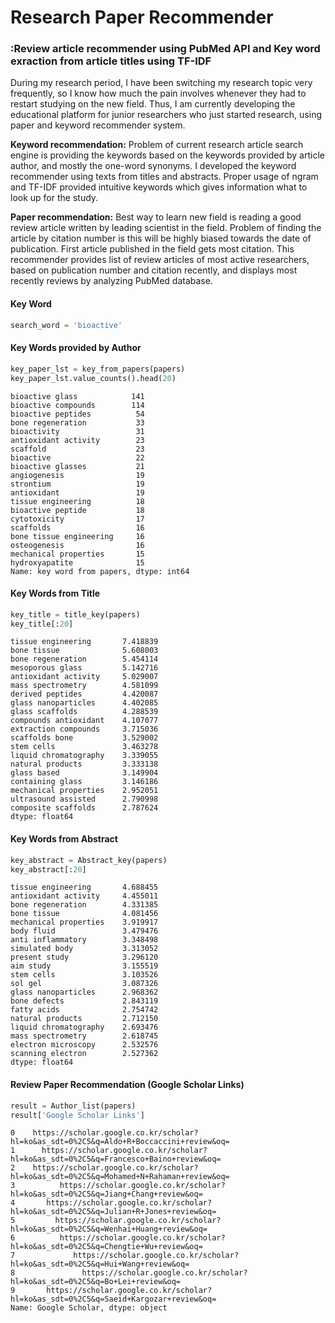 # Research Paper Recommender

### :Review article recommender using PubMed API and Key word exraction from article titles using TF-IDF

During my research period, I have been switching my research topic very frequently, so I know how much the pain involves whenever they had to restart studying on the new field. Thus, I am currently developing the educational platform for junior researchers who just started research, using paper and keyword recommender system.

**Keyword recommendation:** Problem of current research article search engine is providing the keywords based on the keywords provided by article author, and mostly the one-word synonyms. I developed the keyword recommender using texts from titles and abstracts. Proper usage of ngram and TF-IDF provided intuitive keywords which gives information what to look up for the study.

**Paper recommendation:** Best way to learn new field is reading a good review article written by leading scientist in the field. Problem of finding the article by citation number is this will be highly biased towards the date of publication. First article published in the field gets most citation. This recommender provides list of review articles of most active researchers, based on publication number and citation recently, and displays most recently reviews by analyzing PubMed database. 

#### Key Word
```Python
search_word = 'bioactive'
```

#### Key Words provided by Author

```Python
key_paper_lst = key_from_papers(papers)
key_paper_lst.value_counts().head(20)
```
    bioactive glass            141
    bioactive compounds        114
    bioactive peptides          54
    bone regeneration           33
    bioactivity                 31
    antioxidant activity        23
    scaffold                    23
    bioactive                   22
    bioactive glasses           21
    angiogenesis                19
    strontium                   19
    antioxidant                 19
    tissue engineering          18
    bioactive peptide           18
    cytotoxicity                17
    scaffolds                   16
    bone tissue engineering     16
    osteogenesis                16
    mechanical properties       15
    hydroxyapatite              15
    Name: key word from papers, dtype: int64

#### Key Words from Title

```Python
key_title = title_key(papers)
key_title[:20]
```
    tissue engineering       7.418839
    bone tissue              5.608003
    bone regeneration        5.454114
    mesoporous glass         5.142716
    antioxidant activity     5.029007
    mass spectrometry        4.581099
    derived peptides         4.420087
    glass nanoparticles      4.402085
    glass scaffolds          4.288539
    compounds antioxidant    4.107077
    extraction compounds     3.715036
    scaffolds bone           3.529002
    stem cells               3.463278
    liquid chromatography    3.339055
    natural products         3.333138
    glass based              3.149904
    containing glass         3.146186
    mechanical properties    2.952051
    ultrasound assisted      2.790998
    composite scaffolds      2.787624
    dtype: float64

#### Key Words from Abstract

```Python
key_abstract = Abstract_key(papers)
key_abstract[:20]
```
    tissue engineering       4.688455
    antioxidant activity     4.455011
    bone regeneration        4.331385
    bone tissue              4.081456
    mechanical properties    3.919917
    body fluid               3.479476
    anti inflammatory        3.348498
    simulated body           3.313052
    present study            3.296120
    aim study                3.155519
    stem cells               3.103526
    sol gel                  3.087326
    glass nanoparticles      2.968362
    bone defects             2.843119
    fatty acids              2.754742
    natural products         2.712150
    liquid chromatography    2.693476
    mass spectrometry        2.618745
    electron microscopy      2.532576
    scanning electron        2.527362
    dtype: float64

#### Review Paper Recommendation (Google Scholar Links)
```Python
result = Author_list(papers)
result['Google Scholar Links']
```

    0    https://scholar.google.co.kr/scholar?hl=ko&as_sdt=0%2C5&q=Aldo+R+Boccaccini+review&oq=
    1      https://scholar.google.co.kr/scholar?hl=ko&as_sdt=0%2C5&q=Francesco+Baino+review&oq=
    2    https://scholar.google.co.kr/scholar?hl=ko&as_sdt=0%2C5&q=Mohamed+N+Rahaman+review&oq=
    3          https://scholar.google.co.kr/scholar?hl=ko&as_sdt=0%2C5&q=Jiang+Chang+review&oq=
    4       https://scholar.google.co.kr/scholar?hl=ko&as_sdt=0%2C5&q=Julian+R+Jones+review&oq=
    5         https://scholar.google.co.kr/scholar?hl=ko&as_sdt=0%2C5&q=Wenhai+Huang+review&oq=
    6          https://scholar.google.co.kr/scholar?hl=ko&as_sdt=0%2C5&q=Chengtie+Wu+review&oq=
    7             https://scholar.google.co.kr/scholar?hl=ko&as_sdt=0%2C5&q=Hui+Wang+review&oq=
    8               https://scholar.google.co.kr/scholar?hl=ko&as_sdt=0%2C5&q=Bo+Lei+review&oq=
    9       https://scholar.google.co.kr/scholar?hl=ko&as_sdt=0%2C5&q=Saeid+Kargozar+review&oq=
    Name: Google Scholar, dtype: object